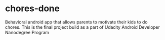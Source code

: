 # chores-done
Behavioral android app that allows parents to motivate their kids to do chores. This is the final project build as a part of Udacity Android Developer Nanodegree Program
